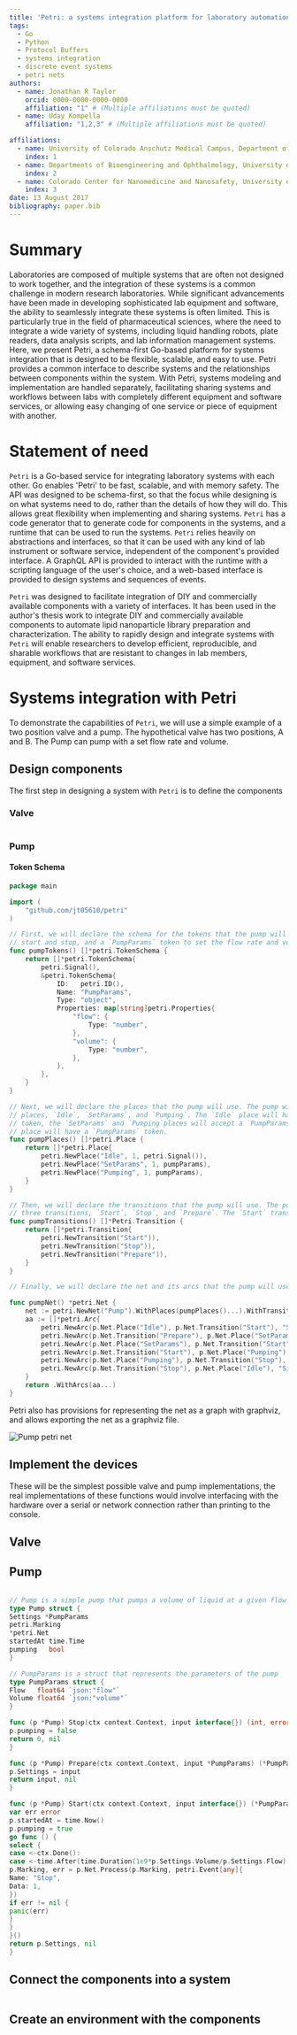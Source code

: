 ```yaml
---
title: 'Petri: a systems integration platform for laboratory automation'
tags:
  - Go
  - Python
  - Protocol Buffers
  - systems integration
  - discrete event systems
  - petri nets
authors:
  - name: Jonathan R Taylor
    orcid: 0000-0000-0000-0000
    affiliation: "1" # (Multiple affiliations must be quoted)
  - name: Uday Kompella
    affiliation: "1,2,3" # (Multiple affiliations must be quoted)

affiliations:
  - name: University of Colorado Anschutz Medical Campus, Department of Pharmaceutical Sciences, University of Colorado, Aurora, CO
    index: 1
  - name: Departments of Bioengineering and Ophthalmology, University of Colorado Anschutz Medical Campus, Aurora, CO
    index: 2
  - name: Colorado Center for Nanomedicine and Nanosafety, University of Colorado Anschutz Medical Campus, Aurora, CO
    index: 3
date: 13 August 2017
bibliography: paper.bib
---
```


# Summary

Laboratories are composed of multiple systems that are often not designed to
work together, and the integration of these systems is a common challenge in
modern research laboratories. While significant advancements have been made in
developing sophisticated lab equipment and software, the ability to seamlessly
integrate these systems is often limited. This is particularly true in the
field of pharmaceutical sciences, where the need to integrate a wide variety of
systems, including liquid handling robots, plate readers, data analysis
scripts, and lab information management systems. Here, we present Petri, a
schema-first Go-based platform for systems integration that is designed to be
flexible, scalable, and easy to use. Petri provides a common interface to
describe systems and the relationships between components within the system.
With Petri, systems modeling and implementation are handled separately,
facilitating sharing systems and workflows between labs with completely
different equipment and software services, or allowing easy changing of one
service or piece of equipment with another.

# Statement of need

`Petri` is a Go-based service for integrating laboratory systems with each
other. Go enables 'Petri' to be fast, scalable, and with memory safety. The API
was designed to be schema-first, so that the focus while designing is on what
systems need to do, rather than the details of how they will do. This allows
great flexibility when implementing and sharing systems.  `Petri` has a code
generator that to generate code for components in the systems, and a runtime
that can be used to run the systems. `Petri` relies heavily on abstractions and
interfaces, so that it can be used with any kind of lab instrument or software
service, independent of the component's provided interface. A GraphQL API is
provided to interact with the runtime with a scripting language of the user's
choice, and a web-based interface is provided to design systems and sequences
of events.

`Petri` was designed to facilitate integration of DIY and commercially
available components with a variety of interfaces. It has been used in the
author's thesis work to integrate DIY and commercially available components to
automate lipid nanoparticle library preparation and characterization. The
ability to rapidly design and integrate systems with `Petri` will enable
researchers to develop efficient, reproducible, and sharable workflows that are
resistant to changes in lab members, equipment, and software services.

# Systems integration with Petri

To demonstrate the capabilities of `Petri`, we will use a simple example of
a two position valve and a pump. The hypothetical valve has two positions, A and
B. The Pump can pump with a set flow rate and volume.

## Design components

The first step in designing a system with `Petri` is to define the components

### Valve

```go


```

### Pump

#### Token Schema

```go
package main

import (
	"github.com/jt05610/petri"
)

// First, we will declare the schema for the tokens that the pump will use. It will use a signal to
// start and stop, and a `PumpParams` token to set the flow rate and volume.
func pumpTokens() []*petri.TokenSchema {
	return []*petri.TokenSchema{
		petri.Signal(),
		&petri.TokenSchema{
			ID:   petri.ID(),
			Name: "PumpParams",
			Type: "object",
			Properties: map[string]petri.Properties{
				"flow": {
					Type: "number",
				},
				"volume": {
					Type: "number",
				},
			},
		},
	}
}

// Next, we will declare the places that the pump will use. The pump will have three
// places, `Idle`, `SetParams`, and `Pumping`. The `Idle` place will have a signal
// token, the `SetParams` and `Pumping`places will accept a `PumpParams` token, and the `Pumping`
// place will have a `PumpParams` token.
func pumpPlaces() []*petri.Place {
	return []*petri.Place{
		petri.NewPlace("Idle", 1, petri.Signal()),
		petri.NewPlace("SetParams", 1, pumpParams),
		petri.NewPlace("Pumping", 1, pumpParams),
	}
}

// Then, we will declare the transitions that the pump will use. The pump will have
// three transitions, `Start`, `Stop`, and `Prepare`. The `Start` transition will
func pumpTransitions() []*Petri.Transition {
	return []*petri.Transition{
		petri.NewTransition("Start")),
		petri.NewTransition("Stop")),
		petri.NewTransition("Prepare")),
	}
}

// Finally, we will declare the net and its arcs that the pump will use. 

func pumpNet() *petri.Net {
	net := petri.NewNet("Pump").WithPlaces(pumpPlaces()...).WithTransitions(pumpTransitions()...)
	aa := []*petri.Arc{
		petri.NewArc(p.Net.Place("Idle"), p.Net.Transition("Start"), "Signal", signal),
		petri.NewArc(p.Net.Transition("Prepare"), p.Net.Place("SetParams"), "PumpParams", pumpParams),
		petri.NewArc(p.Net.Place("SetParams"), p.Net.Transition("Start"), "PumpParams", pumpParams),
		petri.NewArc(p.Net.Transition("Start"), p.Net.Place("Pumping"), "PumpParams", pumpParams),
		petri.NewArc(p.Net.Place("Pumping"), p.Net.Transition("Stop"), "PumpParams", pumpParams),
		petri.NewArc(p.Net.Transition("Stop"), p.Net.Place("Idle"), "Signal", signal),
	}
	return .WithArcs(aa...)
}

```

Petri also has provisions for representing the net as a graph with graphviz, and
allows exporting the net as a graphviz file.

![Pump petri net](pump_net.svg)

## Implement the devices

These will be the simplest possible valve and pump implementations, the real implementations of these functions would
involve interfacing with the hardware over a serial or network connection rather than printing to the console.

## Valve

## Pump

```go

// Pump is a simple pump that pumps a volume of liquid at a given flow rate
type Pump struct {
Settings *PumpParams
petri.Marking
*petri.Net
startedAt time.Time
pumping   bool
}

// PumpParams is a struct that represents the parameters of the pump
type PumpParams struct {
Flow   float64 `json:"flow"`
Volume float64 `json:"volume"`
}

func (p *Pump) Stop(ctx context.Context, input interface{}) (int, error) {
p.pumping = false
return 0, nil
}

func (p *Pump) Prepare(ctx context.Context, input *PumpParams) (*PumpParams, error) {
p.Settings = input
return input, nil
}

func (p *Pump) Start(ctx context.Context, input interface{}) (*PumpParams, error) {
var err error
p.startedAt = time.Now()
p.pumping = true
go func () {
select {
case <-ctx.Done():
case <-time.After(time.Duration(1e9*p.Settings.Volume/p.Settings.Flow) * time.Nanosecond):
p.Marking, err = p.Net.Process(p.Marking, petri.Event[any]{
Name: "Stop",
Data: 1,
})
if err != nil {
panic(err)
}
}
}()
return p.Settings, nil
}
```

## Connect the components into a system

```go
```

## Create an environment with the components

```go

```

## 